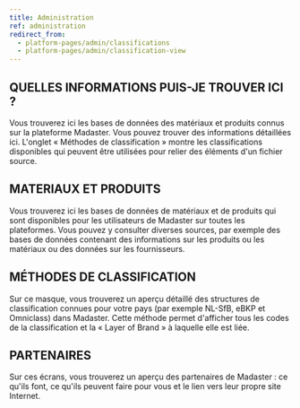 ```yaml
---
title: Administration
ref: administration
redirect_from:
  - platform-pages/admin/classifications
  - platform-pages/admin/classification-view
---
```


## QUELLES INFORMATIONS PUIS-JE TROUVER ICI ?
Vous trouverez ici les bases de données des matériaux et produits connus sur la plateforme Madaster. Vous pouvez trouver des informations détaillées ici. L'onglet « Méthodes de classification » montre les classifications disponibles qui peuvent être utilisées pour relier des éléments d'un fichier source.

## MATERIAUX ET PRODUITS
Vous trouverez ici les bases de données de matériaux et de produits qui sont disponibles pour les utilisateurs de Madaster sur toutes les plateformes. Vous pouvez y consulter diverses sources, par exemple des bases de données contenant des informations sur les produits ou les matériaux ou des données sur les fournisseurs.

## MÉTHODES DE CLASSIFICATION
Sur ce masque, vous trouverez un aperçu détaillé des structures de classification connues pour votre pays (par exemple NL-SfB, eBKP et Omniclass) dans Madaster. Cette méthode permet d'afficher tous les codes de la classification et la « Layer of Brand » à laquelle elle est liée.

## PARTENAIRES
Sur ces écrans, vous trouverez un aperçu des partenaires de Madaster : ce qu'ils font, ce qu'ils peuvent faire pour vous et le lien vers leur propre site Internet.

